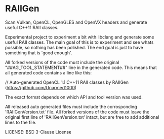 # RAIIGen
Scan Vulkan, OpenCL, OpenGLES and OpenVX headers and generate useful C++11 RAII classes.

Experimental project to experiment a bit with libclang and generate some useful RAII classes.
The main goal of this is to experiment and see whats possible, so nothing has been polished. The end goal is just to have something that is 'good enough'.

All forked versions of the code must include the original "##AG_TOOL_STATEMENT##" line in the generated code.
This means that all generated code contains a line like this:

// Auto-generated OpenCL 1.1 C++11 RAII classes by RAIIGen (https://github.com/Unarmed1000)

The exact format depends on which API and tool version was used.

All released auto generated files must include the corrosponding 'RAIIGenVersion.txt' file.
All forked versions of the code must leave the original first line of 'RAIIGenVersion.txt' intact, but are free to add additional lines to the file.

LICENSE: BSD 3-Clause License
